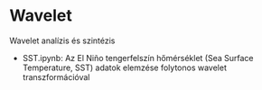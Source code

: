 # Wavelet
Wavelet analízis és szintézis

* SST.ipynb: Az El Niño tengerfelszín hőmérséklet (Sea Surface Temperature, SST) adatok elemzése folytonos wavelet transzformációval
